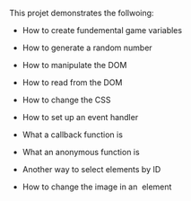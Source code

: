 This projet demonstrates the follwoing: 

- How to create fundemental game variables 
- How to generate a random number 
- How to manipulate the DOM
- How to read from the DOM 
- How to change the CSS 


- How to set up an event handler 
- What a callback function is 
- What an anonymous function is 
- Another way to select elements by ID
- How to change the image in an <img> element 